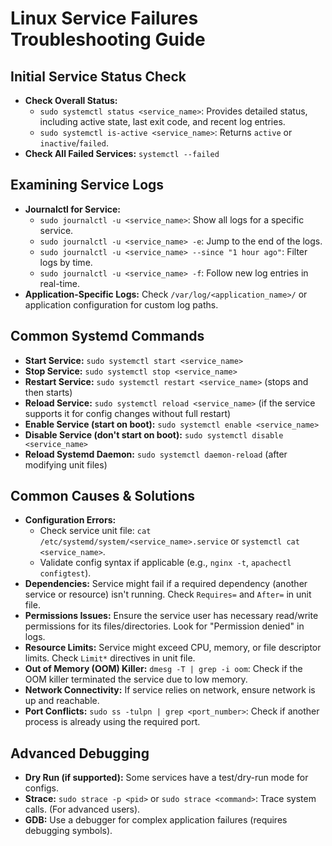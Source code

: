 # Linux Service Failures Troubleshooting Guide

## Initial Service Status Check
* **Check Overall Status:**
    * `sudo systemctl status <service_name>`: Provides detailed status, including active state, last exit code, and recent log entries.
    * `sudo systemctl is-active <service_name>`: Returns `active` or `inactive`/`failed`.
* **Check All Failed Services:** `systemctl --failed`

## Examining Service Logs
* **Journalctl for Service:**
    * `sudo journalctl -u <service_name>`: Show all logs for a specific service.
    * `sudo journalctl -u <service_name> -e`: Jump to the end of the logs.
    * `sudo journalctl -u <service_name> --since "1 hour ago"`: Filter logs by time.
    * `sudo journalctl -u <service_name> -f`: Follow new log entries in real-time.
* **Application-Specific Logs:** Check `/var/log/<application_name>/` or application configuration for custom log paths.

## Common Systemd Commands
* **Start Service:** `sudo systemctl start <service_name>`
* **Stop Service:** `sudo systemctl stop <service_name>`
* **Restart Service:** `sudo systemctl restart <service_name>` (stops and then starts)
* **Reload Service:** `sudo systemctl reload <service_name>` (if the service supports it for config changes without full restart)
* **Enable Service (start on boot):** `sudo systemctl enable <service_name>`
* **Disable Service (don't start on boot):** `sudo systemctl disable <service_name>`
* **Reload Systemd Daemon:** `sudo systemctl daemon-reload` (after modifying unit files)

## Common Causes & Solutions
* **Configuration Errors:**
    * Check service unit file: `cat /etc/systemd/system/<service_name>.service` or `systemctl cat <service_name>`.
    * Validate config syntax if applicable (e.g., `nginx -t`, `apachectl configtest`).
* **Dependencies:** Service might fail if a required dependency (another service or resource) isn't running. Check `Requires=` and `After=` in unit file.
* **Permissions Issues:** Ensure the service user has necessary read/write permissions for its files/directories. Look for "Permission denied" in logs.
* **Resource Limits:** Service might exceed CPU, memory, or file descriptor limits. Check `Limit*` directives in unit file.
* **Out of Memory (OOM) Killer:** `dmesg -T | grep -i oom`: Check if the OOM killer terminated the service due to low memory.
* **Network Connectivity:** If service relies on network, ensure network is up and reachable.
* **Port Conflicts:** `sudo ss -tulpn | grep <port_number>`: Check if another process is already using the required port.

## Advanced Debugging
* **Dry Run (if supported):** Some services have a test/dry-run mode for configs.
* **Strace:** `sudo strace -p <pid>` or `sudo strace <command>`: Trace system calls. (For advanced users).
* **GDB:** Use a debugger for complex application failures (requires debugging symbols).
